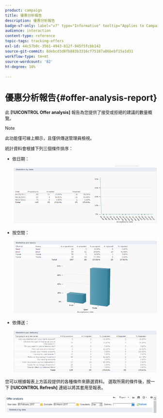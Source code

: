 ```yaml
---
product: campaign
title: 優惠分析報告
description: 優惠分析報告
badge-v7-only: label="v7" type="Informative" tooltip="Applies to Campaign Classic v7 only"
audience: interaction
content-type: reference
topic-tags: tracking-offers
exl-id: 44c57b0c-3561-4943-812f-945f5fcbb142
source-git-commit: 8debcd3d8fb883b3316cf75187a86bebf15a1d31
workflow-type: tm+mt
source-wordcount: '82'
ht-degree: 10%

---
```


# 優惠分析報告{#offer-analysis-report}



此 **[!UICONTROL Offer analysis]** 報告為您提供了接受或拒絕的建議的數量概覽。

>[!NOTE]
>
>此功能僅可線上顯示，且僅供傳送管理員檢視。

統計資料會根據下列三個條件排序：

* 依日期：

   ![](assets/offer_report_perdate.png)

* 按空間：

   ![](assets/offer_report_perspaces.png)

* 依傳送：

   ![](assets/offer_report_perdeliveries.png)

您可以根據報表上方區段提供的各種條件來篩選資料。 選取所需的條件後，按一下 **[!UICONTROL Refresh]** 連結以將其套用至報表。

![](assets/offer_report_criteria.png)
